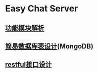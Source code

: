 # Easy Chat Server

## [功能模块解析](./guides/funcsModules)

## [简易数据库表设计](./guides/database)(MongoDB)

## [restful接口设计](./guides/restful)
